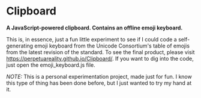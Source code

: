 # Clipboard
**A JavaScript-powered clipboard. Contains an offline emoji keyboard.**

This is, in essence, just a fun little experiment to see if I could code a self-generating emoji keyboard from the Unicode Consortium's table of emojis from the latest revision of the standard. To see the final product, please visit https://perpetuareality.github.io/Clipboard/. If you want to dig into the code, just open the emoji_keyboard.js file.

*NOTE:* This is a personal experimentation project, made just for fun. I know this type of thing has been done before, but I just wanted to try my hand at it.
